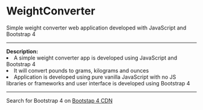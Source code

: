 # WeightConverter
Simple weight converter web application developed with JavaScript and Bootstrap 4
<hr>
<b>Description:</b>
<li>A simple weight converter app is developed using JavaScript and Bootstrap 4</li>
<li>It will convert pounds to grams, kilograms and ounces</li>
<li>Application is developed using pure vanilla JavaScript with no JS libraries or frameworks and user interface is developed using Bootstrap 4</li>

<hr>
Search for Bootstrap 4 on <a href="https://v4-alpha.getbootstrap.com/getting-started/introduction/">Bootstap 4 CDN</a> 


